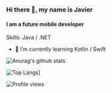 ### Hi there 👋, my name is Javier
#### I am a future mobile developer

Skills: Java / .NET

- 🌱 I’m currently learning Kotlin / Swift 

![Anurag's github stats](https://github-readme-stats.vercel.app/api?username=bitbiird&show_icons=true&theme=radical)

![Top Langs](https://github-readme-stats.vercel.app/api/top-langs/?username=bitbiird&layout=compact)]

![Profile views](https://gpvc.arturio.dev/bitbiird)  



